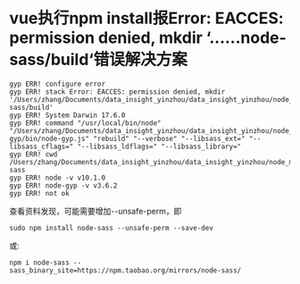 # vue执行npm install报Error: EACCES: permission denied, mkdir ‘......node-sass/build‘错误解决方案

```
gyp ERR! configure error 
gyp ERR! stack Error: EACCES: permission denied, mkdir '/Users/zhang/Documents/data_insight_yinzhou/data_insight_yinzhou/node_modules/node-sass/build'
gyp ERR! System Darwin 17.6.0
gyp ERR! command "/usr/local/bin/node" "/Users/zhang/Documents/data_insight_yinzhou/data_insight_yinzhou/node_modules/node-gyp/bin/node-gyp.js" "rebuild" "--verbose" "--libsass_ext=" "--libsass_cflags=" "--libsass_ldflags=" "--libsass_library="
gyp ERR! cwd /Users/zhang/Documents/data_insight_yinzhou/data_insight_yinzhou/node_modules/node-sass
gyp ERR! node -v v10.1.0
gyp ERR! node-gyp -v v3.6.2
gyp ERR! not ok 
```

查看资料发现，可能需要增加--unsafe-perm，即

``` sudo npm install node-sass --unsafe-perm --save-dev
sudo npm install node-sass --unsafe-perm --save-dev
```

或:

```
npm i node-sass --sass_binary_site=https://npm.taobao.org/mirrors/node-sass/
```

